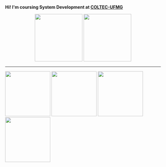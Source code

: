 <!--
**arturgonzaga320/arturgonzaga320** is a ✨ _special_ ✨ repository because its `README.md` (this file) appears on your GitHub profile.
-->

<b> Hi! I'm coursing System Development at <a href="http://www.coltec.ufmg.br/coltec-ufmg/">COLTEC-UFMG</a>
<!-- When you up more thing, this will let to be a commentary
and <a href="https://www.artstation.com/arturgonzaga">I draw for fun</a> -->
</b>

<div align="center">
  <img height="154em" src="https://github-readme-stats.vercel.app/api?username=arturgonzaga320&show_icons=true&theme=apprentice&include_all_commits=true&count_private=true"/>
  <img height="154em" src="https://github-readme-stats.vercel.app/api/top-langs/?username=arturgonzaga320&layout=compact&langs_count=7&theme=apprentice"/>
  <hr> </hr>  
</div>

<div align="left"> 
<img height="146em" src="https://user-images.githubusercontent.com/104570132/179360492-7ed47444-5e00-4732-8202-04e43e160cd1.gif" />
<img height="146em" src="https://user-images.githubusercontent.com/104570132/179360492-7ed47444-5e00-4732-8202-04e43e160cd1.gif" />
<img height="146em" src="https://user-images.githubusercontent.com/104570132/179360492-7ed47444-5e00-4732-8202-04e43e160cd1.gif" />
<img height="146em" src="https://user-images.githubusercontent.com/104570132/179360492-7ed47444-5e00-4732-8202-04e43e160cd1.gif" />
</div>

